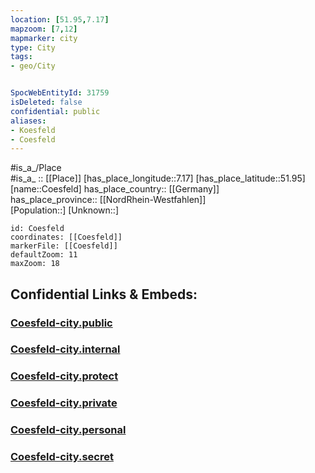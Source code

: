 ```yaml
---
location: [51.95,7.17] 
mapzoom: [7,12] 
mapmarker: city 
type: City
tags:
- geo/City


SpocWebEntityId: 31759
isDeleted: false
confidential: public
aliases:
- Koesfeld
- Coesfeld
---
```

#is_a_/Place  
#is_a_ :: [[Place]] 
[has_place_longitude::7.17] 
[has_place_latitude::51.95] 
[name::Coesfeld] 
has_place_country:: [[Germany]]  
has_place_province:: [[NordRhein-Westfahlen]]  
[Population::] 
[Unknown::] 


```leaflet
id: Coesfeld
coordinates: [[Coesfeld]] 
markerFile: [[Coesfeld]] 
defaultZoom: 11 
maxZoom: 18
```


## Confidential Links & Embeds: 

### [Coesfeld-city.public](/_public/\Earth\Continent\Europe\Europe~Central\Germany\Germany~West\Nordrhein-Westfalen\counties~NW\Coesfeld\cities~CoesfeldCoesfeld-city.public.md) 

### [Coesfeld-city.internal](/_internal/\Earth\Continent\Europe\Europe~Central\Germany\Germany~West\Nordrhein-Westfalen\counties~NW\Coesfeld\cities~CoesfeldCoesfeld-city.internal.md) 

### [Coesfeld-city.protect](/_protect/\Earth\Continent\Europe\Europe~Central\Germany\Germany~West\Nordrhein-Westfalen\counties~NW\Coesfeld\cities~CoesfeldCoesfeld-city.protect.md) 

### [Coesfeld-city.private](/_private/\Earth\Continent\Europe\Europe~Central\Germany\Germany~West\Nordrhein-Westfalen\counties~NW\Coesfeld\cities~CoesfeldCoesfeld-city.private.md) 

### [Coesfeld-city.personal](/_personal/\Earth\Continent\Europe\Europe~Central\Germany\Germany~West\Nordrhein-Westfalen\counties~NW\Coesfeld\cities~CoesfeldCoesfeld-city.personal.md) 

### [Coesfeld-city.secret](/_secret/\Earth\Continent\Europe\Europe~Central\Germany\Germany~West\Nordrhein-Westfalen\counties~NW\Coesfeld\cities~CoesfeldCoesfeld-city.secret.md)

